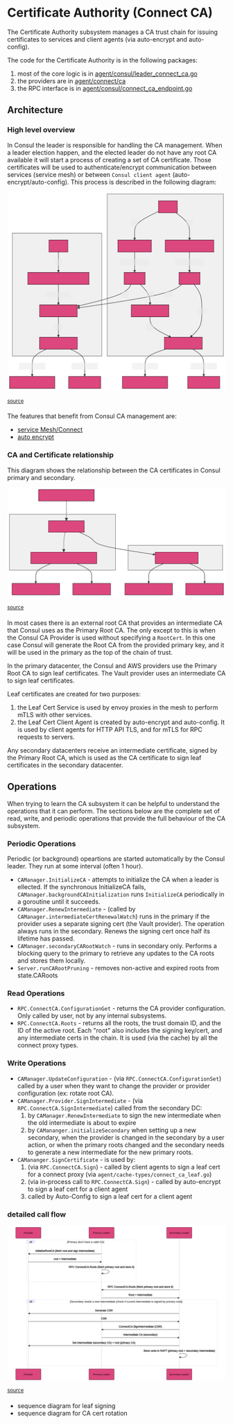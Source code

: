# Certificate Authority (Connect CA)

The Certificate Authority subsystem manages a CA trust chain for issuing certificates to
services and client agents (via auto-encrypt and auto-config).

The code for the Certificate Authority is in the following packages:
1. most of the core logic is in [agent/consul/leader_connect_ca.go]
2. the providers are in [agent/connect/ca]
3. the RPC interface is in [agent/consul/connect_ca_endpoint.go]


[agent/consul/leader_connect_ca.go]: https://github.com/hashicorp/consul/blob/main/agent/consul/leader_connect_ca.go
[agent/connect/ca]: https://github.com/hashicorp/consul/blob/main/agent/connect/ca/
[agent/consul/connect_ca_endpoint.go]: https://github.com/hashicorp/consul/blob/main/agent/consul/connect_ca_endpoint.go


## Architecture

### High level overview

In Consul the leader is responsible for handling the CA management. 
When a leader election happen, and the elected leader do not have any root CA available it will start a process of creating a set of CA certificate.
Those certificates will be used to authenticate/encrypt communication between services (service mesh) or between `Consul client agent` (auto-encrypt/auto-config). This process is described in the following diagram:

![CA creation](./hl-ca-overview.svg)

<sup>[source](./hl-ca-overview.mmd)</sup>

The features that benefit from Consul CA management are:
- [service Mesh/Connect](https://www.consul.io/docs/connect)
- [auto encrypt](https://www.consul.io/docs/agent/options#auto_encrypt)


### CA and Certificate relationship

This diagram shows the relationship between the CA certificates in Consul primary and
secondary.

![CA relationship](./cert-relationship.svg)

<sup>[source](./cert-relationship.mmd)</sup>


In most cases there is an external root CA that provides an intermediate CA that Consul
uses as the Primary Root CA. The only except to this is when the Consul CA Provider is
used without specifying a `RootCert`. In this one case Consul will generate the Root CA
from the provided primary key, and it will be used in the primary as the top of the chain
of trust.

In the primary datacenter, the Consul and AWS providers use the Primary Root CA to sign
leaf certificates. The Vault provider uses an intermediate CA to sign leaf certificates.

Leaf certificates are created for two purposes:
1. the Leaf Cert Service is used by envoy proxies in the mesh to perform mTLS with other
   services.
2. the Leaf Cert Client Agent is created by auto-encrypt and auto-config. It is used by
   client agents for HTTP API TLS, and for mTLS for RPC requests to servers.

Any secondary datacenters receive an intermediate certificate, signed by the Primary Root
CA, which is used as the CA certificate to sign leaf certificates in the secondary
datacenter.

## Operations

When trying to learn the CA subsystem it can be helpful to understand the operations that
it can perform. The sections below are the complete set of read, write, and periodic
operations that provide the full behaviour of the CA subsystem.

### Periodic Operations

Periodic (or background) opeartions are started automatically by the Consul leader. They run at some interval (often 1 hour).

- `CAManager.InitializeCA` - attempts to initialize the CA when a leader is ellected. If the synchronous InitializeCA fails, `CAManager.backgroundCAInitialization` runs `InitializeCA` periodically in a goroutine until it succeeds.
- `CAManager.RenewIntermediate` - (called by `CAManager.intermediateCertRenewalWatch`) runs in the primary if the provider uses a separate signing cert (the Vault provider). The operation always runs in the secondary. Renews the signing cert once half its lifetime has passed.
- `CAManager.secondaryCARootWatch` - runs in secondary only. Performs a blocking query to the primary to retrieve any updates to the CA roots and stores them locally.
- `Server.runCARootPruning` - removes non-active and expired roots from state.CARoots

### Read Operations

- `RPC.ConnectCA.ConfigurationGet` - returns the CA provider configuration. Only called by user, not by any internal subsystems.
- `RPC.ConnectCA.Roots` - returns all the roots, the trust domain ID, and the ID of the active root. Each "root" also includes the signing key/cert, and any intermediate certs in the chain. It is used (via the cache) by all the connect proxy types.

### Write Operations

- `CAManager.UpdateConfiguration` - (via `RPC.ConnectCA.ConfigurationSet`) called by a user when they want to change the provider or provider configuration (ex: rotate root CA).
- `CAManager.Provider.SignIntermediate` - (via `RPC.ConnectCA.SignIntermediate`) called from the secondary DC:
    1. by `CAManager.RenewIntermediate` to sign the new intermediate when the old intermediate is about to expire
    2. by `CAMananger.initializeSecondary` when setting up a new secondary, when the provider is changed in the secondary
   by a user action, or when the primary roots changed and the secondary needs to generate a new intermediate for the new
   primary roots.
- `CAMananger.SignCertificate` - is used by:
    1. (via `RPC.ConnectCA.Sign`) - called by client agents to sign a leaf cert for a connect proxy (via `agent/cache-types/connect_ca_leaf.go`)
    2. (via in-process call to `RPC.ConnectCA.Sign`) - called by auto-encrypt to sign a leaf cert for a client agent
    3. called by Auto-Config to sign a leaf cert for a client agent

### detailed call flow
![CA Leader Sequence](./ca-leader-sequence.svg)

<sup>[source](./ca-leader-sequence.mmd)</sup>

- sequence diagram for leaf signing
- sequence diagram for CA cert rotation
